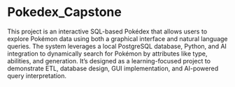 # Pokedex_Capstone
This project is an interactive SQL-based Pokédex that allows users to explore Pokémon data using both a graphical interface and natural language queries. The system leverages a local PostgreSQL database, Python, and AI integration to dynamically search for Pokémon by attributes like type, abilities, and generation. It’s designed as a learning-focused project to demonstrate ETL, database design, GUI implementation, and AI-powered query interpretation.
